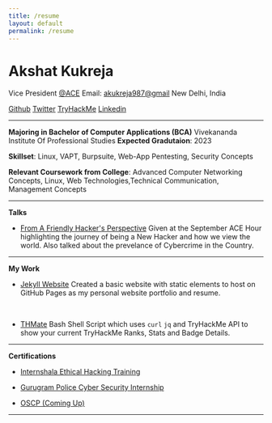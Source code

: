 ```yaml
---
title: /resume
layout: default
permalink: /resume
---
```


# Akshat Kukreja
Vice President [@ACE](https://vipsace.org/)
Email: <akukreja987@gmail>
New Delhi, India


[Github](https://www.github.com/br0wnboi) [Twitter](https://www.twitter.com/br0wnboi) [TryHackMe](https://tryhackme.com/p/br0wnboi) [Linkedin](https://www.linkedin.com/in/akshat987/)

*****

**Majoring in Bachelor of Computer Applications (BCA)**
Vivekananda Institute Of Professional Studies
**Expected Gradutaion**: 2023

**Skillset**: Linux, VAPT, Burpsuite, Web-App Pentesting, Security Concepts

**Relevant Coursework from College**: Advanced Computer Networking Concepts, Linux, Web Technologies,Technical Communication, Management Concepts

******
**Talks**
- [From A Friendly Hacker's Perspective]()
Given at the September ACE Hour highlighting the journey of being a New Hacker and how we view the world. Also talked about the prevelance of Cybercrime in the Country.

******

**My Work**
- [Jekyll Website](https://github.com/br0wnboi/test-website)
Created a basic website with static elements to host on GitHub Pages as my personal website portfolio and resume.
<br>

- [THMate](https://github.com/br0wnboi/thmate)
Bash Shell Script which uses ```curl```  ```jq``` and TryHackMe API to show your current TryHackMe Ranks, Stats and Badge Details.

*******

**Certifications**

* [Internshala Ethical Hacking Training](https://trainings.internshala.com/s/v/210597/7866aeef)

* [Gurugram Police Cyber Security Internship](./img/GPCSSI-Akshat.jpg)

* [OSCP (Coming Up)]()


*****